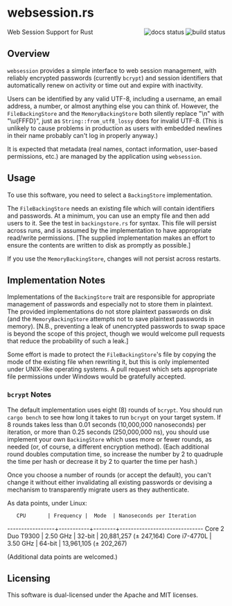 # websession.rs
<img src="https://github.com/jolhoeft/websession.rs/workflows/Rust/badge.svg" align="right" alt="build status">
<img src="https://docs.rs/websession/badge.svg" align="right" alt="docs status">

Web Session Support for Rust

## Overview

`websession` provides a simple interface to web session management, with
reliably encrypted passwords (currently `bcrypt`) and session identifiers that
automatically renew on activity or time out and expire with inactivity.

Users can be identified by any valid UTF-8, including a username, an email
address, a number, or almost anything else you can think of.  However, the
`FileBackingStore` and the `MemoryBackingStore` both silently replace "\n" with
"\u{FFFD}", just as `String::from_utf8_lossy` does for invalid UTF-8.  (This is
unlikely to cause problems in production as users with embedded newlines in
their name probably can't log in properly anyway.)

It is expected that metadata (real names, contact information, user-based
permissions, etc.) are managed by the application using `websession`.

## Usage

To use this software, you need to select a `BackingStore` implementation.

The `FileBackingStore` needs an existing file which will contain identifiers and
passwords.  At a minimum, you can use an empty file and then add users to it.
See the test in `backingstore.rs` for syntax.  This file will persist across
runs, and is assumed by the implementation to have appropriate read/write
permissions.  [The supplied implementation makes an effort to ensure the
contents are written to disk as promptly as possible.]

If you use the `MemoryBackingStore`, changes will not persist across restarts.

## Implementation Notes

Implementations of the `BackingStore` trait are responsible for appropriate
management of passwords and especially not to store them in plaintext.  The
provided implementations do not store plaintext passwords on disk (and the
`MemoryBackingStore` attempts not to save plaintext passwords in memory).
[N.B., preventing a leak of unencrypted passwords to swap space is beyond the
scope of this project, though we would welcome pull requests that reduce the
probability of such a leak.]

Some effort is made to protect the `FileBackingStore`'s file by copying the mode
of the existing file when rewriting it, but this is only implemented under
UNIX-like operating systems.  A pull request which sets appropriate file
permissions under Windows would be gratefully accepted.

### `bcrypt` Notes

The default implementation uses eight (8) rounds of `bcrypt`.  You should run
`cargo bench` to see how long it takes to run `bcrypt` on your target system.
If 8 rounds takes less than 0.01 seconds (10,000,000 nanoseconds) per iteration,
or more than 0.25 seconds (250,000,000 ns), you should use implement your own
`BackingStore` which uses more or fewer rounds, as needed (or, of course, a
different encryption method).  (Each additional round doubles computation time,
so increase the number by 2 to quadruple the time per hash or decrease it by 2
to quarter the time per hash.)

Once you choose a number of rounds (or accept the default), you can't change it
without either invalidating all existing passwords or devising a mechanism to
transparently migrate users as they authenticate.

As data points, under Linux:

       CPU       | Frequency |  Mode  | Nanoseconds per Iteration
-----------------+-----------+--------+------------------------------
Core 2 Duo T9300 | 2.50 GHz  | 32-bit | 20,881,257 (&plusmn; 247,164)
Core i7-4770L    | 3.50 GHz  | 64-bit | 13,961,105 (&plusmn; 202,267)

(Additional data points are welcomed.)

## Licensing

This software is dual-licensed under the Apache and MIT licenses.
